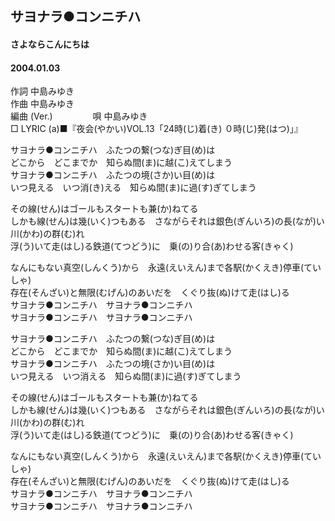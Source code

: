 ## サヨナラ●コンニチハ
#### さよならこんにちは
#### 2004.01.03


作詞     中島みゆき　　　　　   
作曲      中島みゆき  　　　   
編曲 (Ver.) 　　　　
唄     中島みゆき     
□ LYRIC (a)■『夜会(やかい)VOL.13「24時(じ)着(き) ０時(じ)発(はつ)」』   
   
サヨナラ●コンニチハ　ふたつの繋(つな)ぎ目(め)は   
どこから　どこまでか　知らぬ間(ま)に越(こ)えてしまう   
サヨナラ●コンニチハ　ふたつの境(さか)い目(め)は   
いつ見える　いつ消(き)える　知らぬ間(ま)に過(す)ぎてしまう   
   
その線(せん)はゴールもスタートも兼(か)ねてる   
しかも線(せん)は幾(いく)つもある　さながらそれは銀色(ぎんいろ)の長(なが)い川(かわ)の群(む)れ   
浮(う)いて走(はし)る鉄道(てつどう)に　乗(の)り合(あ)わせる客(きゃく)   
   
なんにもない真空(しんくう)から　永遠(えいえん)まで各駅(かくえき)停車(ていしゃ)   
存在(そんざい)と無限(むげん)のあいだを　くぐり抜(ぬ)けて走(はし)る   
サヨナラ●コンニチハ　サヨナラ●コンニチハ   
サヨナラ●コンニチハ　サヨナラ●コンニチハ   
   
サヨナラ●コンニチハ　ふたつの繋(つな)ぎ目(め)は   
どこから　どこまでか　知らぬ間(ま)に越(こ)えてしまう   
サヨナラ●コンニチハ　ふたつの境(さか)い目(め)は   
いつ見える　いつ消える　知らぬ間(ま)に過(す)ぎてしまう   
   
その線(せん)はゴールもスタートも兼(か)ねてる   
しかも線(せん)は幾(いく)つもある　さながらそれは銀色(ぎんいろ)の長(なが)い川(かわ)の群(む)れ   
浮(う)いて走(はし)る鉄道(てつどう)に　乗(の)り合(あ)わせる客(きゃく)   
   
なんにもない真空(しんくう)から　永遠(えいえん)まで各駅(かくえき)停車(ていしゃ)   
存在(そんざい)と無限(むげん)のあいだを　くぐり抜(ぬ)けて走(はし)る   
サヨナラ●コンニチハ　サヨナラ●コンニチハ   
サヨナラ●コンニチハ　サヨナラ●コンニチハ   